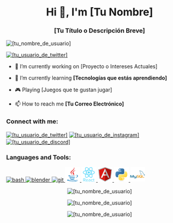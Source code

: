 <h1 align="center">Hi 👋, I'm [Tu Nombre]</h1>
<h3 align="center">[Tu Título o Descripción Breve]</h3>

<p align="left"> <img src="https://komarev.com/ghpvc/?username=[tu_nombre_de_usuario]&label=Profile%20views&color=04f1aa&style=flat-square" alt="[tu_nombre_de_usuario]" /> </p>

<p align="left"> <a href="https://twitter.com/[tu_usuario_de_twitter]" target="blank"><img src="https://img.shields.io/twitter/follow/[tu_usuario_de_twitter]?logo=twitter&style=for-the-badge" alt="[tu_usuario_de_twitter]" /></a> </p>

- 🔭 I’m currently working on [Proyecto o Intereses Actuales]

- 🌱 I’m currently learning **[Tecnologías que estás aprendiendo]**

- 🎮 Playing [Juegos que te gustan jugar]

- 📫 How to reach me **[Tu Correo Electrónico]**

<h3 align="left">Connect with me:</h3>
<p align="left">
<a href="https://twitter.com/[tu_usuario_de_twitter]" target="blank"><img align="center" src="https://raw.githubusercontent.com/rahuldkjain/github-profile-readme-generator/master/src/images/icons/Social/twitter.svg" alt="[tu_usuario_de_twitter]" height="30" width="40" /></a>
<a href="https://instagram.com/[tu_usuario_de_instagram]" target="blank"><img align="center" src="https://raw.githubusercontent.com/rahuldkjain/github-profile-readme-generator/master/src/images/icons/Social/instagram.svg" alt="[tu_usuario_de_instagram]" height="30" width="40" /></a>
<a href="https://discord.gg/..." target="blank"><img align="center" src="https://raw.githubusercontent.com/rahuldkjain/github-profile-readme-generator/master/src/images/icons/Social/discord.svg" alt="[tu_usuario_de_discord]" height="30" width="40" /></a>
</p>

<h3 align="left">Languages and Tools:</h3>
<p align="left">
  <a href="https://www.gnu.org/software/bash/" target="_blank" rel="noreferrer"> <img src="https://www.vectorlogo.zone/logos/gnu_bash/gnu_bash-icon.svg" alt="bash" width="40" height="40"/> </a>
  <a href="https://www.blender.org/" target="_blank" rel="noreferrer"> <img src="https://download.blender.org/branding/community/blender_community_badge_white.svg" alt="blender" width="40" height="40"/> </a>
  <a href="https://git-scm.com/" target="_blank" rel="noreferrer"> <img src="https://www.vectorlogo.zone/logos/git-scm/git-scm-icon.svg" alt="git" width="40" height="40"/> </a>
  <a href="https://www.java.com" target="_blank" rel="noreferrer"> <img src="https://raw.githubusercontent.com/devicons/devicon/master/icons/java/java-original.svg" alt="java" width="40" height="40"/> </a>
  <a href="https://reactjs.org/" target="_blank" rel="noreferrer"> <img src="https://raw.githubusercontent.com/devicons/devicon/master/icons/react/react-original-wordmark.svg" alt="react" width="40" height="40"/> </a>
  <a href="https://angular.io/" target="_blank" rel="noreferrer"> <img src="https://raw.githubusercontent.com/devicons/devicon/master/icons/angularjs/angularjs-original.svg" alt="angular" width="40" height="40"/> </a>
  <a href="https://www.python.org" target="_blank" rel="noreferrer"> <img src="https://raw.githubusercontent.com/devicons/devicon/master/icons/python/python-original.svg" alt="python" width="40" height="40"/> </a>
  <a href="https://www.mysql.com/" target="_blank" rel="noreferrer"> <img src="https://raw.githubusercontent.com/devicons/devicon/master/icons/mysql/mysql-original-wordmark.svg" alt="mysql" width="40" height="40"/> </a>
</p>

<p align="center">
  <img src="https://github-readme-stats.vercel.app/api/top-langs?username=[tu_nombre_de_usuario]&show_icons=true&theme=onedark&locale=en&layout=compact" alt="[tu_nombre_de_usuario]" />
</p>

<p align="center">
  <img src="https://github-readme-stats.vercel.app/api?username=[tu_nombre_de_usuario]&show_icons=true&theme=onedark&locale=en" alt="[tu_nombre_de_usuario]" />
</p>

<p align="center">
  <img src="https://github-readme-streak-stats.herokuapp.com/?user=[tu_nombre_de_usuario]&theme=dark" alt="[tu_nombre_de_usuario]" />
</p>
